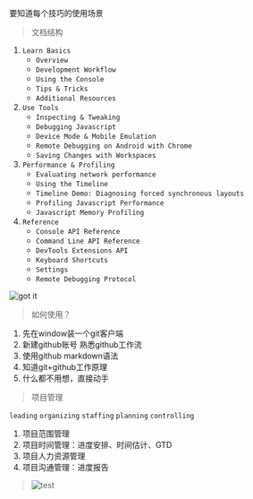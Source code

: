 要知道每个技巧的使用场景

> 文档结构

1. `Learn Basics`
    - `Overview`
    - `Development Workflow`
    - `Using the Console`
    - `Tips & Tricks`
    - `Additional Resources`
2. `Use Tools`
    - `Inspecting & Tweaking`
    - `Debugging Javascript`
    - `Device Mode & Mobile Emulation`
    - `Remote Debugging on Android with Chrome`
    - `Saving Changes with Workspaces`
3. `Performance & Profiling`
    - `Evaluating network performance`
    - `Using the Timeline`
    - `Timeline Demo: Diagnosing forced synchronous layouts`
    - `Profiling Javascript Performance`
    - `Javascript Memory Profiling`
4. `Reference`
    - `Console API Reference`
    - `Command Line API Reference`
    - `DevTools Extensions API`
    - `Keyboard Shortcuts`
    - `Settings`
    - `Remote Debugging Protocol`
    
![got it](https://assets-cdn.github.com/images/modules/ajax/success.png?54c145c9)

> 如何使用？

1. 先在window装一个git客户端
2. 新建github账号 熟悉github工作流
3. 使用github markdown语法
4. 知道git+github工作原理
5. 什么都不用想，直接动手


> 项目管理

`leading` `organizing` `staffing` `planning` `controlling`

1. 项目范围管理
2. 项目时间管理：进度安排、时间估计、GTD
3. 项目人力资源管理
4. 项目沟通管理：进度报告

> ![test](https://github-images.s3.amazonaws.com/help/repository/zen_mode.png)

